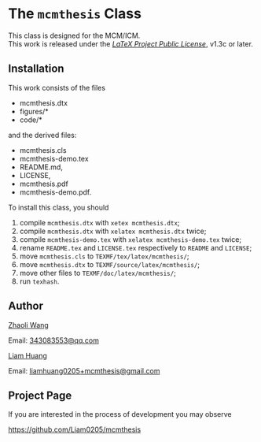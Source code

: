 # The `mcmthesis` Class
This class is designed for the MCM/ICM. <br>
This work is released under the [*LaTeX Project Public License*](http://www.latex-project.org/lppl.txt), v1.3c or later.

## Installation
This work consists of the files 
* mcmthesis.dtx
* figures/*
* code/*

and the derived files:
* mcmthesis.cls
* mcmthesis-demo.tex
* README.md,
* LICENSE,
* mcmthesis.pdf
* mcmthesis-demo.pdf.

To install this class, you should
1. compile `mcmthesis.dtx` with `xetex mcmthesis.dtx`;
2. compile `mcmthesis.dtx` with `xelatex mcmthesis.dtx` twice;
3. compile `mcmthesis-demo.tex` with `xelatex mcmthesis-demo.tex` twice;
4. rename `README.tex` and `LICENSE.tex` respectively to `README` and `LICENSE`;
5. move `mcmthesis.cls` to `TEXMF/tex/latex/mcmthesis/`;
7. move `mcmthesis.dtx` to `TEXMF/source/latex/mcmthesis/`;
8. move other files to `TEXMF/doc/latex/mcmthesis/`;
9. run `texhash`.

## Author

[Zhaoli Wang][zhaoli]

Email: 343083553@qq.com

[Liam Huang][liam-ctan]

Email: liamhuang0205+mcmthesis@gmail.com

## Project Page

If you are interested in the process of development you may observe

<https://github.com/Liam0205/mcmthesis>

[zhaoli]: http://www.latexstudio.net/
[liam-ctan]: http://www.ctan.org/author/huang-l
